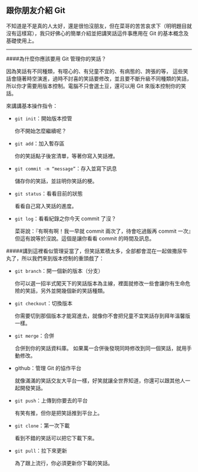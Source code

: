 ## 跟你朋友介紹 Git

不知道是不是真的人太好，還是很怕沒朋友，但在菜哥的苦苦哀求下（明明題目就沒有這樣寫），我只好佛心的簡單介紹並把講笑話這件事應用在 Git 的基本概念及基礎使用上。

-----

####為什麼你應該要用 Git 管理你的笑話？

因為笑話有不同種類，有噁心的、有兒童不宜的、有病態的、誇張的等，
這些笑話會隨著時空演進，過時不討喜的笑話要修改，並且要不斷升級不同種類的笑話，所以你才需要用版本控制。電腦不只會選土豆，還可以用 Git 來版本控制你的笑話。


來講講基本操作指令：

* ```git init```：開始版本控管  
  
  你不開始怎麼繼續呢？

* ```git add```：加入暫存區
  
  你的笑話點子後宮清單，等著你寫入笑話裡。

* ```git commit -m “message”```：存入並寫下訊息
  
  儲存你的笑話，並註明你笑話的梗。

* ```git status```：看看目前的狀態
  
  看看自己寫入笑話的進度。

* ```git log```：看看紀錄之你今天 commit 了沒？
  
  菜哥說：『有啊有啊！我一早就 commit 兩次了，待會吃過飯再 commit 一次』但這有說等於沒說。這個是讓你看看 commit 的時間及訊息。

#####講到這裡看似管理妥當了，但笑話累積太多，全部都會混在一起做撒尿牛丸了，所以我們來到版本控制的重頭戲了：

* ```git branch```：開一個新的版本（分支）
  
  你可以選一招半式闖天下的笑話版本為主線，裡面就修改一些會讓你有生命危險的笑話，另外並開幾個新的笑話種類。

* ```git checkout```：切換版本
  
  你需要切到那個版本才能寫進去，就像你不會把兒童不宜笑話存到拜年溫馨版一樣。

* ```git merge```：合併
  
  合併到你的笑話資料庫。
  如果萬一合併後發現同時修改到同一個笑話，就用手動修改。


* github：管理 Git 的協作平台
  
  就像滿滿的笑話交友大平台一樣，好笑就讓全世界知道，你還可以跟其他人一起開發笑話。 

* ```git push```：上傳到你要去的平台
  
  有笑有推，但你是把笑話推到平台上。

* ```git clone```：第一次下載
  
  看到不錯的笑話可以把它下載下來。

* ```git pull```：拉下來更新
  
  為了跟上流行，你必須更新你下載的笑話。










